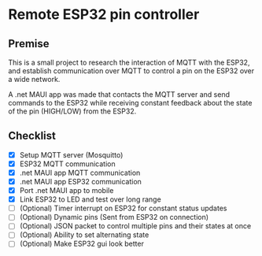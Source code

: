 # Remote ESP32 pin controller
## Premise

This is a small project to research the interaction of MQTT with the ESP32, and establish communication over MQTT to control a pin on the ESP32 over a wide network.

A .net MAUI app was made that contacts the MQTT server and send commands to the ESP32 while receiving constant feedback about the state of the pin (HIGH/LOW) from the ESP32.

## Checklist
- [x] Setup MQTT server (Mosquitto)
- [x] ESP32 MQTT communication
- [x] .net MAUI app MQTT communication
- [x] .net MAUI app ESP32 communication
- [x] Port .net MAUI app to mobile
- [x] Link ESP32 to LED and test over long range 
- [ ] (Optional) Timer interrupt on ESP32 for constant status updates
- [ ] (Optional) Dynamic pins (Sent from ESP32 on connection)
- [ ] (Optional) JSON packet to control multiple pins and their states at once
- [ ] (Optional) Ability to set alternating state 
- [ ] (Optional) Make ESP32 gui look better